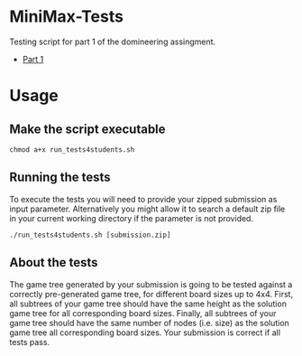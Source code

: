 # MiniMax-Tests

Testing script for part 1 of the domineering assingment.
- [Part 1](https://github.com/ToastNumber/domineering/blob/master/domineering-part1.md)


# Usage

## Make the script executable

```
chmod a+x run_tests4students.sh
```

## Running the tests

To execute the tests you will need to provide your zipped submission as input parameter. Alternatively you might allow it to search a default zip file in your current working directory if the parameter is not provided.

```
./run_tests4students.sh [submission.zip]
```

## About the tests

The game tree generated by your submission is going to be tested against a correctly pre-generated game tree, for different board sizes up to 4x4. First, all subtrees of your game tree should have the same height as the solution game tree for all corresponding board sizes. Finally, all subtrees of your game tree should have the same number of nodes (i.e. size) as the solution game tree all corresponding board sizes. Your submission is correct if all tests pass.


